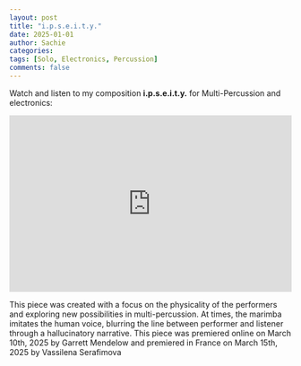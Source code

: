 ```yaml
---
layout: post
title: "i.p.s.e.i.t.y."
date: 2025-01-01
author: Sachie
categories: 
tags: [Solo, Electronics, Percussion]
comments: false
---
```


Watch and listen to my composition **i.p.s.e.i.t.y.** for Multi-Percussion and electronics:

<iframe width="100%" height="315" src="https://www.youtube.com/embed/XfBIiXmU4Rc?start=26" title="i.p.s.e.i.t.y. by Sachie Kobayashi" frameborder="0" allowfullscreen></iframe>

This piece was created with a focus on the physicality of the performers and exploring new possibilities in multi-percussion.
At times, the marimba imitates the human voice, blurring the line between performer and listener through a hallucinatory narrative.
This piece was premiered online on March 10th, 2025 by Garrett Mendelow and premiered in France on March 15th, 2025 by Vassilena Serafimova
